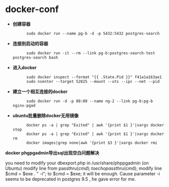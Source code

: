 # docker-conf

- **创建容器**

            sudo docker run --name pg-b -d -p 5432:5432 postgres-search

- **连接到启动的容器**
	
	        sudo docker run -it --rm --link pg-b:postgres-search-test postgres-search bash

- **进入docker**
	
	        sudo docker inspect --format "{{ .State.Pid }}" f41a1a163ae1
	        sudo nsenter --target 52825 --mount --uts --ipc --net --pid

- **建立一个相互连接的docker**
	
	        sudo docker run -d -p 80:80 --name ng-2 --link pg-b:pg-b nginx-pgad

- **ubuntu批量删除docker无用镜像**
	
	        docker ps -a | grep "Exited" | awk '{print $1 }'|xargs docker stop
			docker ps -a | grep "Exited" | awk '{print $1 }'|xargs docker rm
			docker images|grep none|awk '{print $3 }'|xargs docker rmi


**docker phgpgadmin导出sql出现空白问题解决**

you need to modify your dbexport.php in /usr/share/phppgadmin (on Ubuntu) modify line from passthru($cmd); to echo passthru($cmd); modify line $cmd = $exe . " -i"; to $cmd = $exe;
it will be enough. Cause parameter -i seems to be deprecated in postgres 9.5 , he gave error for me.